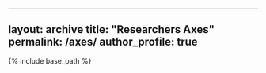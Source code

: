 
---
layout: archive
title: "Researchers Axes"
permalink: /axes/
author_profile: true
---

{% include base_path %}
